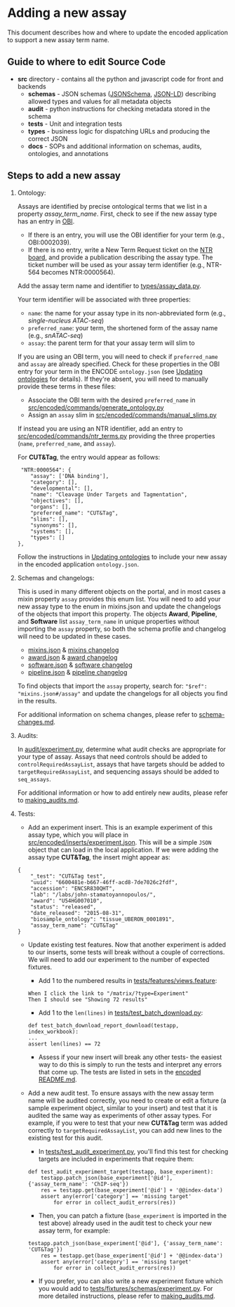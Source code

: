 Adding a new assay
=========================

This document describes how and where to update the encoded application to support a new assay term name.

Guide to where to edit Source Code
----------------

* **src** directory - contains all the python and javascript code for front and backends
    * **schemas** - JSON schemas ([JSONSchema], [JSON-LD]) describing allowed types and values for all metadata objects
    * **audit** - python instructions for checking metadata stored in the schema
    * **tests** - Unit and integration tests
    * **types** -  business logic for dispatching URLs and producing the correct JSON
    * **docs** -  SOPs and additional information on schemas, audits, ontologies, and annotations

Steps to add a new assay
---------------- 

1. Ontology:

    Assays are identified by precise ontological terms that we list in a property *assay_term_name*.
    First, check to see if the new assay type has an entry in [OBI].
    * If there is an entry, you will use the OBI identifier for your term (e.g., OBI:0002039).
    * If there is no entry, write a New Term Request ticket on the [NTR board], and provide a publication describing the assay type. The ticket number will be used as your assay term identifier (e.g., NTR-564 becomes NTR:0000564).

    Add the assay term name and identifier to [types/assay_data.py].

    Your term identifier will be associated with three properties:
    * ```name```: the name for your assay type in its non-abbreviated form (e.g., *single-nucleus ATAC-seq*)
    * ```preferred_name```: your term, the shortened form of the assay name (e.g., *snATAC-seq*)
    * ```assay```: the parent term for that your assay term will slim to

    If you are using an OBI term, you will need to check if ```preferred_name``` and ```assay``` are already specified. Check for these properties in the OBI entry for your term in the ENCODE ```ontology.json``` (see [Updating ontologies] for details). If they're absent, you will need to manually provide these terms in these files:
    * Associate the OBI term with the desired ```preferred_name``` in [src/encoded/commands/generate_ontology.py]
    * Assign an ```assay``` slim in [src/encoded/commands/manual_slims.py]

    If instead you are using an NTR identifier, add an entry to [src/encoded/commands/ntr_terms.py] providing the three properties (```name```, ```preferred_name```, and ```assay```).

    For **CUT&Tag**, the entry would appear as follows:
    ```
     "NTR:0000564": {
        "assay": ['DNA binding'],
        "category": [],
        "developmental": [],
        "name": "Cleavage Under Targets and Tagmentation",
        "objectives": [],
        "organs": [],
        "preferred_name": "CUT&Tag",
        "slims": [],
        "synonyms": [],
        "systems": [],
        "types": []
    },
    ```
    Follow the instructions in [Updating ontologies] to include your new assay in the encoded application ```ontology.json```.


2. Schemas and changelogs:

    This is used in many different objects on the portal, and in most cases a mixin property ```assay``` provides this enum list. You will need to add your new assay type to the enum in mixins.json and update the changelogs of the objects that import this property.
    The objects **Award**, **Pipeline**, and **Software** list ```assay_term_name``` in unique properties without importing the ```assay``` property, so both the schema profile and changelog will need to be updated in these cases.
    
    * [mixins.json] & [mixins changelog]
    * [award.json] & [award changelog]
    * [software.json] & [software changelog]
    * [pipeline.json] & [pipeline changelog]

    To find objects that import the ```assay``` property, search for: ```"$ref": "mixins.json#/assay"``` and update the changelogs for all objects you find in the results.
    
    For additional information on schema changes, please refer to [schema-changes.md].

3. Audits:

    In [audit/experiment.py], determine what audit checks are appropriate for your type of assay. Assays that need controls should be added to ```controlRequiredAssayList```, assays that have targets should be added to ```targetRequiredAssayList```, and sequencing assays should be added to ```seq_assays```.

    For additional information or how to add entirely new audits, please refer to [making_audits.md].

4. Tests:

    * Add an experiment insert. This is an example experiment of this assay type, which you will place in [src/encoded/inserts/experiment.json]. This will be a simple ```JSON``` object that can load in the local application. If we were adding the assay type **CUT&Tag**, the insert might appear as:

    ```
    {
        "_test": "CUT&Tag test",
        "uuid": "6600481e-b667-46ff-acd8-7de7026c2fdf",
        "accession": "ENCSR830QHT",
        "lab": "/labs/john-stamatoyannopoulos/",
        "award": "U54HG007010",
        "status": "released",
        "date_released": "2015-08-31",
        "biosample_ontology": "tissue_UBERON_0001891",
        "assay_term_name": "CUT&Tag"
    }
    ```
    * Update existing test features. Now that another experiment is added to our inserts, some tests will break without a couple of corrections. We will need to add our experiment to the number of expected fixtures.

        * Add 1 to the numbered results in [tests/features/views.feature]:
        ```
        When I click the link to "/matrix/?type=Experiment"
        Then I should see "Showing 72 results"
        ```
        * Add 1 to the ```len(lines)``` in [tests/test_batch_download.py]:
        ```
        def test_batch_download_report_download(testapp, index_workbook):
        ...
        assert len(lines) == 72
        ```
        * Assess if your new insert will break any other tests- the easiest way to do this is simply to run the tests and interpret any errors that come up. The tests are listed in sets in the [encoded README.md].

    * Add a new audit test. To ensure assays with the new assay term name will be audited correctly, you need to create or edit a fixture (a sample experiment object, similar to your insert) and test that it is audited the same way as experiments of other assay types. For example, if you were to test that your new **CUT&Tag** term was added correctly to ```targetRequiredAssayList```, you can add new lines to the existing test for this audit.

        * In [tests/test_audit_experiment.py], you'll find this test for checking targets are included in experiments that require them:

        ```
        def test_audit_experiment_target(testapp, base_experiment):
            testapp.patch_json(base_experiment['@id'], {'assay_term_name': 'ChIP-seq'})
            res = testapp.get(base_experiment['@id'] + '@@index-data')
            assert any(error['category'] == 'missing target'
                for error in collect_audit_errors(res))
        ```

        * Then, you can patch a fixture (```base_experiment``` is imported in the test above) already used in the audit test to check your new assay term, for example:

        ```
        testapp.patch_json(base_experiment['@id'], {'assay_term_name': 'CUT&Tag'})
            res = testapp.get(base_experiment['@id'] + '@@index-data')
            assert any(error['category'] == 'missing target'
                for error in collect_audit_errors(res))
        ```
        * If you prefer, you can also write a new experiment fixture which you would add to [tests/fixtures/schemas/experiment.py]. For more detailed instructions, please refer to [making_audits.md].

[OBI]: http://www.ontobee.org/ontology/OBI
[NTR board]: https://encodedcc.atlassian.net/browse/NTR
[types/assay_data.py]: https://github.com/ENCODE-DCC/encoded/blob/dev/src/encoded/types/assay_data.py
[src/encoded/commands/ntr_terms.py]: https://github.com/ENCODE-DCC/encoded/blob/dev/src/encoded/commands/ntr_terms.py
[src/encoded/commands/generate_ontology.py]: https://github.com/ENCODE-DCC/encoded/blob/dev/src/encoded/commands/generate_ontology.py
[src/encoded/commands/manual_slims.py]: https://github.com/ENCODE-DCC/encoded/blob/dev/src/encoded/commands/manual_slims.py
[Updating ontologies]: https://github.com/ENCODE-DCC/encoded/blob/dev/src/encoded/docs/updating_ontologies.md

[JSONSchema]: http://json-schema.org/
[JSON-LD]:  http://json-ld.org/
[mixins.json]: https://github.com/ENCODE-DCC/encoded/blob/dev/src/encoded/schemas/mixins.json
[mixins changelog]: https://github.com/ENCODE-DCC/encoded/blob/dev/src/encoded/schemas/changelogs/mixins.md
[award.json]: https://github.com/ENCODE-DCC/encoded/blob/dev/src/encoded/schemas/award.json
[award changelog]: https://github.com/ENCODE-DCC/encoded/blob/dev/src/encoded/schemas/changelogs/award.md
[software.json]: https://github.com/ENCODE-DCC/encoded/blob/dev/src/encoded/schemas/software.json
[software changelog]: https://github.com/ENCODE-DCC/encoded/blob/dev/src/encoded/schemas/changelogs/software.md
[pipeline.json]: https://github.com/ENCODE-DCC/encoded/blob/dev/src/encoded/schemas/pipeline.json
[pipeline changelog]: https://github.com/ENCODE-DCC/encoded/blob/dev/src/encoded/schemas/changelogs/pipeline.md
[schema-changes.md]: https://github.com/ENCODE-DCC/encoded/blob/dev/src/encoded/docs/schema-changes.md

[audit/experiment.py]: https://github.com/ENCODE-DCC/encoded/blob/dev/src/encoded/audit/experiment.py
[making_audits.md]: https://github.com/ENCODE-DCC/encoded/blob/dev/src/encoded/docs/making_audits.md

[src/encoded/inserts/experiment.json]: https://github.com/ENCODE-DCC/encoded/blob/dev/src/encoded/tests/data/inserts/experiment.json
[tests/features/views.feature]: https://github.com/ENCODE-DCC/encoded/blob/dev/src/encoded/tests/features/views.feature
[tests/test_batch_download.py]: https://github.com/ENCODE-DCC/encoded/blob/dev/src/encoded/tests/test_batch_download.py
[encoded README.md]: https://github.com/ENCODE-DCC/encoded/blob/dev/README.md
[tests/test_audit_experiment.py]: https://github.com/ENCODE-DCC/encoded/blob/dev/src/encoded/tests/test_audit_experiment.py
[tests/fixtures/schemas/experiment.py]: https://github.com/ENCODE-DCC/encoded/tree/dev/src/encoded/tests/fixtures/schemas/experiment.py
